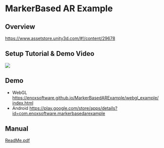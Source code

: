 MarkerBased AR Example
====================

Overview
-----
<https://www.assetstore.unity3d.com/#!/content/29678>  

Setup Tutorial & Demo Video
-----
[![](http://img.youtube.com/vi/oUVq20Xb4sM/0.jpg)](https://www.youtube.com/watch?v=oUVq20Xb4sM)

Demo
-----
- WebGL
<https://enoxsoftware.github.io/MarkerBasedARExample/webgl_example/index.html>
- Android
<https://play.google.com/store/apps/details?id=com.enoxsoftware.markerbasedarexample>

Manual
-----
[ReadMe.pdf](/Assets/MarkerBasedARExample/ReadMe.pdf)



